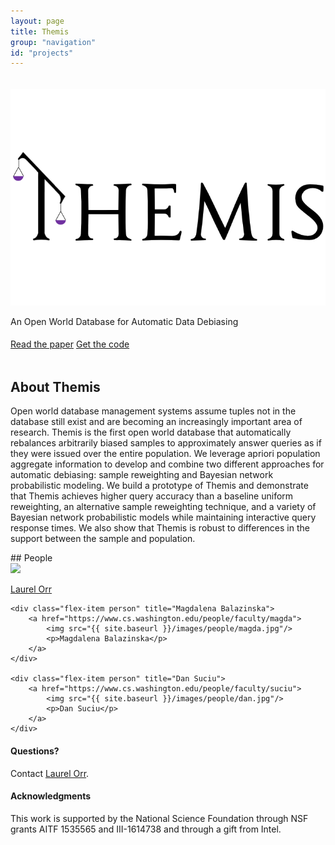 ```yaml
---
layout: page
title: Themis
group: "navigation"
id: "projects"
---
```


<link href="https://maxcdn.bootstrapcdn.com/bootstrap/3.3.6/css/bootstrap.min.css" rel="stylesheet">
<link href="VisualCloud Overview_embed.css" rel="stylesheet">

<div class="jumbotron" style="background-image: none; background-color: inherit; background-size: cover; height: auto; padding: 5px 0 10px 0; margin-top: 2em">
  <img src="../../images/projects/themis.png" alt="Logo" style="width: 40rem" />
  <p>An Open World Database for Automatic Data Debiasing</p>
  <p>
    <a class="btn btn-primary btn-lg label-primary" href="https://arxiv.org/abs/2002.09799" role="button" style="width: 180px;"><span style="position: relative; top:5px">Read the paper</span></a>
    <a class="btn btn-primary btn-lg label-primary" href="https://gitlab.cs.washington.edu/uwdb/project_themis_debias" role="button" style="width: 180px"><span style="position: relative; top:5px">Get the code</span></a>
  </p>
</div>

## About Themis
Open world database management systems assume tuples not in the database still exist and are becoming an increasingly important area of research. Themis is the first open world database that automatically rebalances arbitrarily biased samples to approximately answer queries as if they were issued over the entire population. We leverage apriori population aggregate information to develop and combine two different approaches for automatic debiasing: sample reweighting and Bayesian network probabilistic modeling. We build a prototype of Themis and demonstrate that Themis achieves higher query accuracy than a baseline uniform reweighting, an alternative sample reweighting technique, and a variety of Bayesian network probabilistic models while maintaining interactive query response times. We also show that Themis is robust to differences in the support between the sample and population.

<div id="people"></div>
## People

<div class="flex-container people image-container">
    <div class="flex-item person" title="Laurel Orr">
        <a href="https://homes.cs.washington.edu/~ljorr1">
            <img src="{{ site.baseurl }}/images/people/laurel.jpg"/>
            <p>Laurel Orr</p>
        </a>
    </div>

    <div class="flex-item person" title="Magdalena Balazinska">
        <a href="https://www.cs.washington.edu/people/faculty/magda">
            <img src="{{ site.baseurl }}/images/people/magda.jpg"/>
            <p>Magdalena Balazinska</p>
        </a>
    </div>

    <div class="flex-item person" title="Dan Suciu">
        <a href="https://www.cs.washington.edu/people/faculty/suciu">
            <img src="{{ site.baseurl }}/images/people/dan.jpg"/>
            <p>Dan Suciu</p>
        </a>
    </div>
</div>

#### Questions?

Contact [Laurel Orr](mailto:ljorr1@cs.washington.edu).

#### Acknowledgments

This work is supported by the National Science Foundation through NSF grants AITF 1535565 and III-1614738 and through a gift from Intel.

&nbsp;

